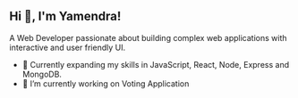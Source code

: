 ## Hi 👋, I'm Yamendra!
A Web Developer passionate about building complex web applications with interactive and user friendly UI.

- 🌱 Currently expanding my skills in JavaScript, React, Node, Express and MongoDB.
- 🔭 I’m currently working on Voting Application

